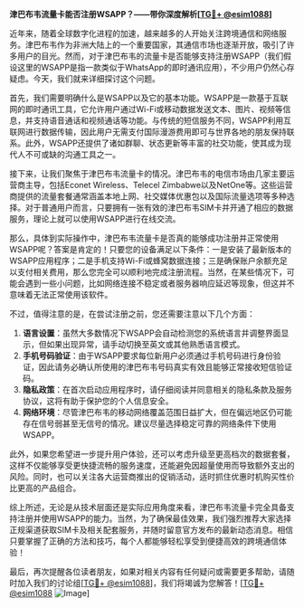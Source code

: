 **津巴布韦流量卡能否注册WSAPP？——带你深度解析[[TG💪+ @esim1088](https://t.me/s/esim1088)]**

近年来，随着全球数字化进程的加速，越来越多的人开始关注跨境通信和网络服务。津巴布韦作为非洲大陆上的一个重要国家，其通信市场也逐渐开放，吸引了许多用户的目光。然而，对于津巴布韦的流量卡是否能够支持注册WSAPP（我们假设这里的WSAPP是指一款类似于WhatsApp的即时通讯应用），不少用户仍然心存疑虑。今天，我们就来详细探讨这个问题。

首先，我们需要明确什么是WSAPP以及它的基本功能。WSAPP是一款基于互联网的即时通讯工具，它允许用户通过Wi-Fi或移动数据发送文本、图片、视频等信息，并支持语音通话和视频通话等功能。与传统的短信服务不同，WSAPP利用互联网进行数据传输，因此用户无需支付国际漫游费用即可与世界各地的朋友保持联系。此外，WSAPP还提供了诸如群聊、状态更新等丰富的社交功能，使其成为现代人不可或缺的沟通工具之一。

接下来，让我们聚焦于津巴布韦流量卡的情况。津巴布韦的电信市场由几家主要运营商主导，包括Econet Wireless、Telecel Zimbabwe以及NetOne等。这些运营商提供的流量套餐通常涵盖本地上网、社交媒体优惠包以及国际流量选项等多种选择。对于普通用户而言，只要拥有一张有效的津巴布韦SIM卡并开通了相应的数据服务，理论上就可以使用WSAPP进行在线交流。

那么，具体到实际操作中，津巴布韦流量卡是否真的能够成功注册并正常使用WSAPP呢？答案是肯定的！只要您的设备满足以下条件：一是安装了最新版本的WSAPP应用程序；二是手机支持Wi-Fi或蜂窝数据连接；三是确保账户余额充足以支付相关费用，那么您完全可以顺利地完成注册流程。当然，在某些情况下，可能会遇到一些小问题，比如网络连接不稳定或者服务器响应延迟等现象，但这并不意味着无法正常使用该软件。

不过，值得注意的是，在尝试注册之前，您还需要注意以下几个方面：

1. **语言设置**：虽然大多数情况下WSAPP会自动检测您的系统语言并调整界面显示，但如果出现异常，请手动切换至英文或其他熟悉语言模式。
2. **手机号码验证**：由于WSAPP要求每位新用户必须通过手机号码进行身份验证，因此请务必确认所使用的津巴布韦号码真实有效且能够正常接收短信验证码。
3. **隐私政策**：在首次启动应用程序时，请仔细阅读并同意相关的隐私条款及服务协议，这将有助于保护您的个人信息安全。
4. **网络环境**：尽管津巴布韦的移动网络覆盖范围日益扩大，但在偏远地区仍可能存在信号弱甚至无信号的情况。建议尽量选择稳定可靠的网络条件下使用WSAPP。

此外，如果您希望进一步提升用户体验，还可以考虑升级至更高档次的数据套餐，这样不仅能够享受更快捷流畅的服务速度，还能避免因超量使用而导致额外支出的风险。同时，也可以关注各大运营商推出的促销活动，适时抓住优惠时机购买性价比更高的产品组合。

综上所述，无论是从技术层面还是实际应用角度来看，津巴布韦流量卡完全具备支持注册并使用WSAPP的能力。当然，为了确保最佳效果，我们强烈推荐大家选择正规渠道获取SIM卡及相关配套服务，并随时留意官方发布的最新动态消息。相信只要掌握了正确的方法和技巧，每个人都能够轻松享受到便捷高效的跨境通信体验！

最后，再次提醒各位读者朋友，如果对相关内容有任何疑问或需要更多帮助，请随时加入我们的讨论组[[TG💪+ @esim1088](https://t.me/s/esim1088)]，我们将竭诚为您解答！[[TG💪+ @esim1088](https://t.me/s/esim1088) ![Image](https://i.postimg.cc/4NQfJmqS/Snipaste-2025-05-13-00-14-12.png)]